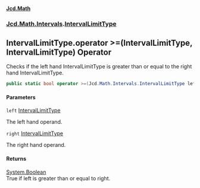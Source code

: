 #### [Jcd.Math](index.md 'index')
### [Jcd.Math.Intervals](Jcd.Math.Intervals.md 'Jcd.Math.Intervals').[IntervalLimitType](Jcd.Math.Intervals.IntervalLimitType.md 'Jcd.Math.Intervals.IntervalLimitType')

## IntervalLimitType.operator >=(IntervalLimitType, IntervalLimitType) Operator

Checks if the left hand IntervalLimitType is greater than or equal to the right hand IntervalLimitType.

```csharp
public static bool operator >=(Jcd.Math.Intervals.IntervalLimitType left, Jcd.Math.Intervals.IntervalLimitType right);
```
#### Parameters

<a name='Jcd.Math.Intervals.IntervalLimitType.op_GreaterThanOrEqual(Jcd.Math.Intervals.IntervalLimitType,Jcd.Math.Intervals.IntervalLimitType).left'></a>

`left` [IntervalLimitType](Jcd.Math.Intervals.IntervalLimitType.md 'Jcd.Math.Intervals.IntervalLimitType')

The left hand operand.

<a name='Jcd.Math.Intervals.IntervalLimitType.op_GreaterThanOrEqual(Jcd.Math.Intervals.IntervalLimitType,Jcd.Math.Intervals.IntervalLimitType).right'></a>

`right` [IntervalLimitType](Jcd.Math.Intervals.IntervalLimitType.md 'Jcd.Math.Intervals.IntervalLimitType')

The right hand operand.

#### Returns
[System.Boolean](https://docs.microsoft.com/en-us/dotnet/api/System.Boolean 'System.Boolean')  
True if left is greater  than or equal to right.